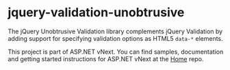 jquery-validation-unobtrusive
=============================

The jQuery Unobtrusive Validation library complements jQuery Validation by adding support for specifying validation options as HTML5 `data-*` elements.

This project is part of ASP.NET vNext. You can find samples, documentation and getting started instructions for ASP.NET vNext at the [Home](https://github.com/aspnet/home) repo.

